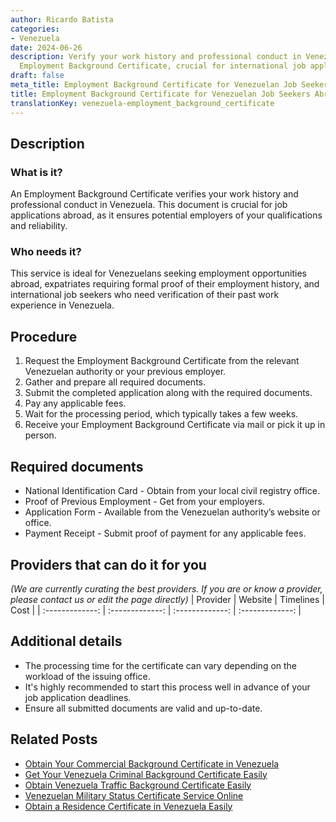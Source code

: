 ```yaml
---
author: Ricardo Batista
categories:
- Venezuela
date: 2024-06-26
description: Verify your work history and professional conduct in Venezuela with an
  Employment Background Certificate, crucial for international job applications.
draft: false
meta_title: Employment Background Certificate for Venezuelan Job Seekers Abroad
title: Employment Background Certificate for Venezuelan Job Seekers Abroad
translationKey: venezuela-employment_background_certificate
---
```



## Description
### What is it?
An Employment Background Certificate verifies your work history and professional conduct in Venezuela. This document is crucial for job applications abroad, as it ensures potential employers of your qualifications and reliability.

### Who needs it?
This service is ideal for Venezuelans seeking employment opportunities abroad, expatriates requiring formal proof of their employment history, and international job seekers who need verification of their past work experience in Venezuela.

## Procedure

1. Request the Employment Background Certificate from the relevant Venezuelan authority or your previous employer.
2. Gather and prepare all required documents.
3. Submit the completed application along with the required documents.
4. Pay any applicable fees.
5. Wait for the processing period, which typically takes a few weeks.
6. Receive your Employment Background Certificate via mail or pick it up in person.


## Required documents

- National Identification Card - Obtain from your local civil registry office.
- Proof of Previous Employment - Get from your employers.
- Application Form - Available from the Venezuelan authority’s website or office.
- Payment Receipt - Submit proof of payment for any applicable fees.


## Providers that can do it for you
_(We are currently curating the best providers. If you are or know a provider, please contact us or edit the page directly)_
| Provider        |     Website     |     Timelines    |       Cost      |
| :-------------: | :-------------: |  :-------------: | :-------------: |

## Additional details

- The processing time for the certificate can vary depending on the workload of the issuing office.
- It's highly recommended to start this process well in advance of your job application deadlines.
- Ensure all submitted documents are valid and up-to-date.




## Related Posts

- [Obtain Your Commercial Background Certificate in Venezuela](https://tramitit.com/guides/venezuela/commercial_background_certificate/)
- [Get Your Venezuela Criminal Background Certificate Easily](https://tramitit.com/guides/venezuela/criminal_background_certificate/)
- [Obtain Venezuela Traffic Background Certificate Easily](https://tramitit.com/guides/venezuela/traffic_background_certificate/)
- [Venezuelan Military Status Certificate Service Online](https://tramitit.com/guides/venezuela/military_status_certificate/)
- [Obtain a Residence Certificate in Venezuela Easily](https://tramitit.com/guides/venezuela/residence_certificate/)